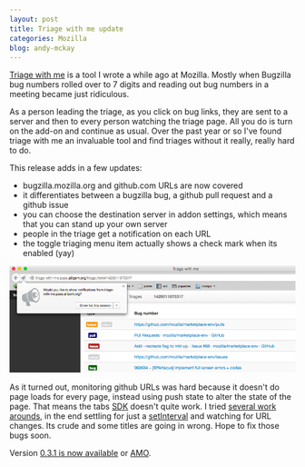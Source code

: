 ```yaml
---
layout: post
title: Triage with me update
categories: Mozilla
blog: andy-mckay
---
```


<a href="https://mckay.pub.ca/2013-09-06-triage/">Triage with me</a> is a tool I wrote a while ago at Mozilla. Mostly when Bugzilla bug numbers rolled over to 7 digits and reading out bug numbers in a meeting became just ridiculous.

As a person leading the triage, as you click on bug links, they are sent to a server and then to every person watching the triage page. All you do is turn on the add-on and continue as usual. Over the past year or so I've found triage with me an invaluable tool and find triages without it really, really hard to do.

This release adds in a few updates:

* bugzilla.mozilla.org and github.com URLs are now covered
* it differentiates between a bugzilla bug, a github pull request and a github issue
* you can choose the destination server in addon settings, which means that you can stand up your own server
* people in the triage get a notification on each URL
* the toggle triaging menu item actually shows a check mark when its enabled (yay)

<img src="/files/triage-with-me-0.3.1.png">

As it turned out, monitoring github URLs was hard because it doesn't do page loads for every page, instead using push state to alter the state of the page. That means the tabs <a href="https://developer.mozilla.org/en-US/Add-ons/SDK/High-Level_APIs/tabs">SDK</a> doesn't quite work. I tried <a href="https://twitter.com/andymckay/status/574108927853400064">several work arounds</a>, in the end settling for just a <a href="https://developer.mozilla.org/en-US/Add-ons/SDK/High-Level_APIs/timers">setInterval</a> and watching for URL changes. Its crude and some titles are going in wrong. Hope to fix those bugs soon.

Version <a href="/files/triage-with-me-0.3.1.xpi">0.3.1 is now available</a> or <a href="https://addons.mozilla.org/en-US/firefox/addon/triage-with-me/">AMO</a>.

